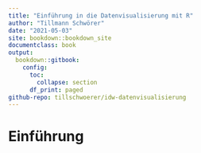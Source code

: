 ```yaml
---
title: "Einführung in die Datenvisualisierung mit R"
author: "Tillmann Schwörer"
date: "2021-05-03"
site: bookdown::bookdown_site
documentclass: book
output:
  bookdown::gitbook: 
    config:
      toc:
        collapse: section 
      df_print: paged
github-repo: tillschwoerer/idw-datenvisualisierung
---
```



# Einführung

